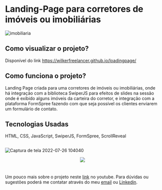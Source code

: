 # Landing-Page para corretores de imóveis ou imobiliárias 

![imobiliaria](https://scontent.xx.fbcdn.net/v/t1.15752-9/453700598_833375652254679_4102701121742783334_n.png?_nc_cat=106&ccb=1-7&_nc_sid=0024fc&_nc_ohc=X6Pda0aMP6AQ7kNvgFs3gv4&_nc_ad=z-m&_nc_cid=0&_nc_ht=scontent.xx&oh=03_Q7cD1QFFOZGHuU_CUczQvp7mVv1HuswmyeCfoguvCcPqBqdzSA&oe=66ECA520)


## Como visualizar o projeto?
Disponível do link https://wilkerfreelancer.github.io/loadingpage/

## Como funciona o projeto?
Landing Page criada para uma corretores de imóveis ou imobiliárias, onde há integração com a biblioteca SwiperJS para efeitos de slides na sessão onde é exibido alguns imóveis da carteira do corretor, e integração com a plataforma FormSpree fazendo com que seja possível os clientes enviarem um formulário de contato.

## Tecnologias Usadas
HTML, CSS, JavaScript, SwiperJS, FormSpree, ScrollReveal


##

![Captura de tela 2022-07-26 104040](https://scontent.xx.fbcdn.net/v/t1.15752-9/453700598_833375652254679_4102701121742783334_n.png?_nc_cat=106&ccb=1-7&_nc_sid=0024fc&_nc_ohc=X6Pda0aMP6AQ7kNvgFs3gv4&_nc_ad=z-m&_nc_cid=0&_nc_ht=scontent.xx&oh=03_Q7cD1QFFOZGHuU_CUczQvp7mVv1HuswmyeCfoguvCcPqBqdzSA&oe=66ECA520)

<p align="center">
  <img src="https://user-images.githubusercontent.com/26524921/181022897-4b2a5fa7-7fb3-47ec-bfa9-9c7d7a49ed74.png">
</p>

#


Um pouco mais sobre o projeto neste [link](https://youtu.be/l78bdUIQ7N8) no youtube.
Para dúvidas ou sugestões poderá me contatar através do meu [email](mailto:jonathancosta746@gmail.com) ou [Linkedin](https://www.linkedin.com/in/jonathansantos-costa/).
